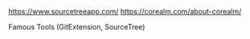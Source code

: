 https://www.sourcetreeapp.com/
https://corealm.com/about-corealm/



Famous Tools (GitExtension, SourceTree)